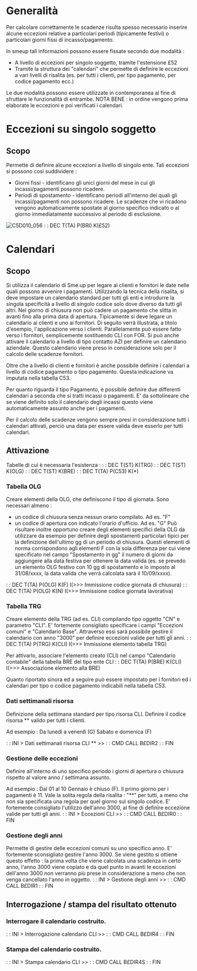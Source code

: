 # Generalità
Per calcolare correttamente le scadenze risulta spesso necessario inserire alcune eccezioni relative a particolari periodi (tipicamente festivi) o particolari giorni fissi di incasso/pagamento.

In smeup tali informazioni possono essere fissate secondo due modalità : 
-  A livello di eccezioni per singolo soggetto, tramite l'estensione £52
-  Tramite la struttura dei "calendari" che permette di definire le eccezioni a vari livelli di risalita (es. per tutti i clienti, per tipo pagamento, per codice pagamento ecc.)

Le due modalità possono essere utilizzate in contemporanea al fine di sfruttare le funzionalità di entrambe. NOTA BENE :  in ordine vengono prima elaborate le eccezioni e poi verificati i calendari.

# Eccezioni su singolo soggetto
## Scopo
Permette di definire alcune eccezioni a livello di singolo ente. Tali eccezioni si possono così suddividere : 
-  Giorni fissi - identificano gli unici giorni del mese in cui gli incassi/pagamenti possono ricadere.
-  Periodi di spostamento - identificano periodi all'interno dei quali gli incassi/pagamenti non
possono ricadere. Le scadenze che vi ricadono vengono automaticamente spostate al giorno specifico
indicato o al giorno immediatamente successivo al periodo di esclusione.

![C5D010_056](https://doc.smeup.com/immagini/C5D010_B/C5D010_056.png)
 :  : DEC T(TA) P(BRI) K(£52)

# Calendari
## Scopo
Si utilizza il calendario di Sme.up per legare ai clienti e fornitori le date nelle quali possono avvenire i pagamenti.
Utilizzando la tecnica della risalita, si deve impostare un calendario standard per tutti gli enti e introdurre la singola specificità a livello di singolo codice solo dove diverso da tutti gli altri.
Nel giorno di chiusura non può cadere un pagamento che slitta in avanti fino alla prima data di apertura.
Tipicamente si deve legare un calendario ai clienti e uno ai fornitori.
Di seguito verrà illustrata, a titolo d'esempio, l'applicazione verso i clienti. Parallelamente può essere fatto verso i fornitori, semplicemente sostituendo CLI con FOR.
Si può anche attivare il calendario a livello di tipo contatto AZI per definire un calendario aziendale. Questo calendario viene preso in considerazione solo per il calcolo delle scadenze fornitori.

Oltre che a livello di clienti e fornitori è anche possibile definire i calendari a livello
di codice pagamento o tipo pagamento. Questa indicazione va imputata nella tabella C53.

Per quanto riguarda il tipo Pagamento, è possibile definire due differenti calendari a seconda che si tratti incassi o pagamenti. E' da sottolineare che se viene definito solo il calendario degli incassi questo viene automaticamente assunto anche per i pagamenti.

Per il calcolo delle scadenze vengono sempre presi in considerazione tutti i calendari attivati, perciò una data per essere valida deve esserlo per tutti calendari.

## Attivazione
Tabelle di cui è necessaria l'esistenza : 
 :  : DEC T(ST) K(TRG)
 :  : DEC T(ST) K(OLG)
 :  : DEC T(ST) K(BRE)
 :  : DEC T(TA) P(C53) K(\*)

### Tabella OLG
Creare elementi della OLG, che definiscono il tipo di giornata. Sono necessari almeno : 
-  un codice di chiusura senza nessun orario compilato. Ad es. "F"
-  un codice di apertura con indicato l'orario d'ufficio. Ad es. "G"
Può risultare inoltre opportuno creare degli elementi specifici della OLG da utilizzare da esempio per definire degli spostamenti particolari tipici per la definizione dell'ultimo gg di un periodo di chiusura. Questi elementi di norma corrispondono agli elementi F con la sola differenza per cui viene specificato nel campo "Spostamento in gg" il numero di giorni da aggiungere alla data festiva per ottenere la data valida (es. se prevedo un elemento OLG festivo con 10 gg di spostamento e lo imposto al 31/08/xxxx, la data valida che verrà calcolata sarà il 10/09/xxxx).

 :  : DEC T(TA) P(OLG) K(F) I(>>> Immissione codice giornata di chiusura)
 :  : DEC T(TA) P(OLG) K(N) I(>>> Immissione codice giornata lavorativa)

### Tabella TRG
Creare elemento della TRG (ad es. CLI) compilando tipo oggetto "CN" e parametro "CLI". E' fortemente consigliato specificare i campi "Eccezioni comuni" e "Calendario Base". Attraverso essi sarà possibile gestire il calendario con anno "3000" per definire eccezioni valide per tutti gli anni.
 :  : DEC T(TA) P(TRG) K(CLI) I(>>> Immissione elemento tabella TRG)

Per attivarlo, associare l'elemento creato (CLI) nel campo "Calendario contabile" della tabella BRE del tipo ente CLI
 :  : DEC T(TA) P(BRE) K(CLI) I(>>> Associazione elemento alla BRE)

Quanto riportato sinora ed a seguire può essere impostato per i fornitori ed i calendari per tipo o codice pagamento indicabili nella tabella C53.

### Dati settimanali risorsa
Definizione della settimana standard per tipo risorsa CLI. Definire il codice risorsa \*\* valido per tutti i clienti.

Ad esempio : 
Da lunedì a venerdì   (G)
Sabato e domenica     (F)

 :  : INI > Dati settimanali risorsa CLI \*\* >> 
 :  : CMD CALL B£DIR2
 :  : FIN

### Gestione delle eccezioni
Definire all'interno di uno specifico periodo i giorni di apertura o chiusura rispetto al valore anno / settimana assunto.

Ad esempio : 
Dal 01 al 10 Gennaio è chiuso (F). Il primo giorno per i pagamenti è 11.
Vale la solita regola della risalita :  "\*\*" per tutti, a meno che non sia specificata una regola per quel giorno sul singolo codice.
E' fortemente consigliato l'utilizzo dell'anno 3000, al fine di definire eccezione valide per tutti gli anni.
 :  : INI > Eccezioni CLI >> 
 :  : CMD CALL B£DIR0
 :  : FIN

### Gestione degli anni
Permette di gestire delle eccezioni comuni su uno specifico anno. E' fortemente sconsigliato gestire l'anno 3000. Se viene gestito si ottiene questo effetto :  la prima volta che viene calcolata una scadenza in certo anno, l'anno 3000 viene copiato e da quel punto in avanti le eccezioni dell'anno 3000 non verranno più prese in considerazione a meno che non venga cancellato l'anno in oggetto.
 :  : INI > Gestione degli anni >> 
 :  : CMD CALL B£DIR1
 :  : FIN

## Interrogazione / stampa del risultato ottenuto
### Interrogare il calendario costruito.
 :  : INI > Interrogazione calendario CLI >> 
 :  : CMD CALL B£DIR4
 :  : FIN
### Stampa  del calendario costruito.
 :  : INI > Stampa calendario CLI >> 
 :  : CMD CALL B£DIR4S
 :  : FIN

